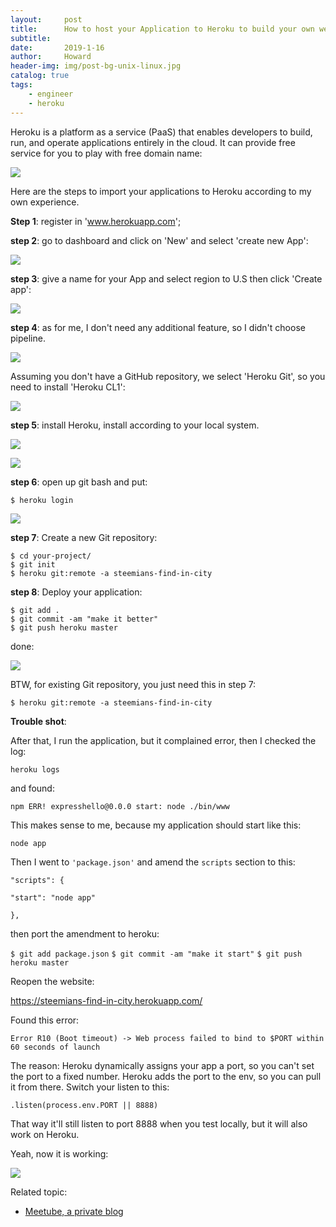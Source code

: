 ```yaml
---
layout:     post
title:      How to host your Application to Heroku to build your own website
subtitle:   
date:       2019-1-16
author:     Howard
header-img: img/post-bg-unix-linux.jpg
catalog: true
tags:
    - engineer
    - heroku
---
```


Heroku is a platform as a service (PaaS) that enables developers to build, run, and operate applications entirely in the cloud.  It can provide free service for you to play with free domain name: 

![](https://steemitimages.com/DQmZ2sFueDbmUHPyyGpT1QYT1SxFqKNYHn9XGAetzvky4yb/image.png)

Here are the steps to import your applications to Heroku according to my own experience.



**Step 1**:  register in 'www.herokuapp.com';

**step 2**:  go to dashboard and click on 'New' and select 'create new App':

![](https://steemitimages.com/DQmVX1K4Aqei11s1fA3mZsLVxDfZzJdAbn65cBZ6EUNdQKL/image.png)

**step 3**: give a name for your App and select region to U.S then click 'Create app':

![](https://steemitimages.com/DQmXbUgpufUDfHd9PwSdEMqQHE7CYvVC9hVccQyjXZLbZbw/image.png)

**step 4**:  as for me, I don't need any additional feature, so I didn't choose pipeline.

![](https://steemitimages.com/DQmSswqtwgM4ZKh2LcGxP7PXqhxNbiPM95bLZ3i6xuUizxV/image.png)

Assuming you don't have a GitHub repository,  we select 'Heroku Git', so you need to install 'Heroku CL1':

![](https://steemitimages.com/DQmbbpNTs7MyKSWe2DZBN22bEM2Rizg2PQpJvLBrSikxkZP/image.png)



**step 5**:  install Heroku, install according to your local system.

![](https://steemitimages.com/DQmPjyPx7unhwDL7tt1G3V1DKLfC4JMuL5oijruGgndmNMV/image.png)

![](https://steemitimages.com/DQmaswnn2UYbDDq6ppd9sYSZVkqMwHBqYihSeW4AiW5JL7X/image.png)



**step 6**: open up git bash and put:

```
$ heroku login
```

![](https://steemitimages.com/DQmXNT7X3p5YtajkJMtUrq6DwDxidipQPAUpjReys3PEAVF/image.png)



**step 7**: Create a new Git repository:

```
$ cd your-project/
$ git init
$ heroku git:remote -a steemians-find-in-city
```



**step 8**: Deploy your application:

```
$ git add .
$ git commit -am "make it better"
$ git push heroku master
```



done:

![](https://steemitimages.com/DQmd4GJUyA4Lcxpwqh7c31C7vE6EbYXijR12mSuyQtCEfLT/image.png)



BTW, for existing Git repository, you just need this in step 7:

```
$ heroku git:remote -a steemians-find-in-city
```



**Trouble shot**:

After that, I run the application, but it complained error, then I checked the log:

`heroku logs`

and found:

`npm ERR! expresshello@0.0.0 start: node ./bin/www`



This makes sense to me, because my application should start like this:

`node app`

Then I went to `'package.json'` and amend the `scripts` section to this:

`"scripts": {`

    "start": "node app"
  `},`

then port the amendment to heroku:

`$ git add package.json`
`$ git commit -am "make it start"`
`$ git push heroku master`



Reopen the website:

https://steemians-find-in-city.herokuapp.com/



Found this error:

`Error R10 (Boot timeout) -> Web process failed to bind to $PORT within 60 seconds of launch`



The reason: Heroku dynamically assigns your app a port, so you can't set the port to a fixed number. Heroku adds the port to the env, so you can pull it from there. Switch your listen to this:

`.listen(process.env.PORT || 8888)`

That way it'll still listen to port 8888 when you test locally, but it will also work on Heroku.



Yeah, now it is working:

![](https://steemitimages.com/DQmWbCZ4VirWdXGNzmfpT6dsJWK6g3jxB9knAh8TQqwpvvL/image.png)



Related topic:

- [Meetube, a private blog](http://engineerman.club/2014/01/16/MEETUBE-A-private-blog/)